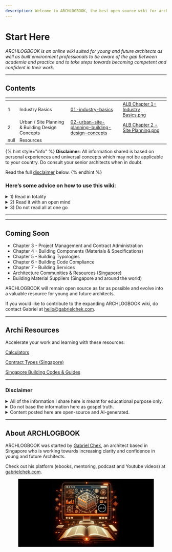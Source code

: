 ```yaml
---
description: Welcome to ARCHLOGBOOK, the best open source wiki for archi practice!
---
```


# Start Here

_ARCHLOGBOOK is an online wiki suited for young and future architects as well as built environment professionals to be aware of the gap between academia and practice and to take steps towards becoming competent and confident in their work._

***

## Contents

<table data-view="cards" data-full-width="false"><thead><tr><th data-type="number"></th><th></th><th data-hidden data-card-target data-type="content-ref"></th><th data-hidden data-card-cover data-type="files"></th></tr></thead><tbody><tr><td>1</td><td>Industry Basics</td><td><a href="01-industry-basics/">01-industry-basics</a></td><td><a href=".gitbook/assets/ALB Chapter 1-Industry Basics.png">ALB Chapter 1-Industry Basics.png</a></td></tr><tr><td>2</td><td>Urban / Site Planning &#x26; Building Design Concepts</td><td><a href="02-urban-site-planning-building-design-concepts/">02-urban-site-planning-building-design-concepts</a></td><td><a href=".gitbook/assets/ALB Chapter 2 -Site Planning.png">ALB Chapter 2 -Site Planning.png</a></td></tr><tr><td>null</td><td>Resources</td><td></td><td></td></tr></tbody></table>

{% hint style="info" %}
**Disclaimer:** All information shared is based on personal experiences and universal concepts which may not be applicable to your country. Do consult your senior architects when in doubt.

Read the full [disclaimer](./#disclaimer) below.
{% endhint %}

### Here’s some advice on how to use this wiki:

<details>

<summary>1) Read in totality</summary>

My advice is to read all of the pages to get a better understanding and to establish what you need to work on. Do not miss any pages as there could be valuable information that you might need to have a easier transition.

**If you are a fresh architectural graduate**, you should read in order.

**If you are experienced**, you can zoom in on a certain topic in any order.

</details>

<details>

<summary>2) Read it with an open mind</summary>

This wiki represents my learnings and thoughts that may not apply to your situation. So read this with an open mind.

Try to adapt the methods towards your skillset and context.

Some firms operate on a different business model and/or structure so feel free to take the lessons that are useful and ignore those that don’t apply.

</details>

<details>

<summary>3) Do not read all at one go</summary>

This may contradict the earlier point on reading this book in totality. However, it is unwise to read this book all at one go - simply because more often than not, you will not need be able to retain all of the concepts.

Instead, read this book over a few weeks and before starting work in an architectural practice to accelerate your transition into your role as an architectural designer.

</details>

***

***

## Coming Soon

* Chapter 3 - Project Management and Contract Administration
* Chapter 4 - Building Components (Materials & Specifications)
* Chapter 5 - Building Typologies
* Chapter 6 - Building Code Compliance
* Chapter 7 - Building Services
* Architecture Communities & Resources (Singapore)
* Building Material Suppliers (Singapore and around the world)

ARCHLOGBOOK will remain open source as far as possible and evolve into a valuable resource for young and future architects.

If you would like to contribute to the expanding ARCHLOGBOOK wiki, do contact Gabriel at hello@gabrielchek.com.

***

## Archi Resources

Accelerate your work and learning with these resources:

[Calculators](resources/calculators.md)

[Contract Types (Singapore)](resources/contract-types-singapore.md)

[Singapore Building Codes & Guides](resources/singapore-building-codes-and-guides.md)

***

### Disclaimer

<details>

<summary>All of the information I share here is meant for educational purpose only.</summary>

This is based on my own experience working in Singapore and on projects that I was involved in.

</details>

<details>

<summary>Do not base the information here as gospel truth.</summary>

Do consult your senior on statutory requirements in your country and also best practices.&#x20;

</details>

<details>

<summary>Content posted here are open-source and AI-generated.</summary>

Some of the content was written with ChatGPT. I have read through and made sure of accuracy as far as possible. That being said, there may be some factual errors. If there are, do contact me at the link below.

All content in the wiki shall not be copyrighted as it is open source. All credits have been given. If I have missed out a credit to you, please do not hesitate to contact me.

</details>

***

## About ARCHLOGBOOK

ARCHLOGBOOK was started by [Gabriel Chek](https://gabrielchek.com), an architect based in Singapore who is working towards increasing clarity and confidence in young and future Architects.&#x20;

Check out his platform (ebooks, mentoring, podcast and Youtube videos) at [gabrielchek.com](https://gabrielchek.com).

<figure><img src=".gitbook/assets/ALB gitbook.png" alt=""><figcaption></figcaption></figure>
